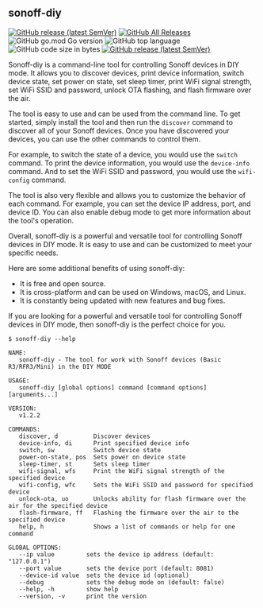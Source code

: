 ## sonoff-diy

[![GitHub release (latest SemVer)](https://img.shields.io/github/v/release/sam-kamerer/sonoff-diy?sort=semver)](https://github.com/sam-kamerer/sonoff-diy/releases/latest)
[![GitHub All Releases](https://img.shields.io/github/downloads/sam-kamerer/sonoff-diy/total)](https://github.com/sam-kamerer/sonoff-diy/releases)
![GitHub go.mod Go version](https://img.shields.io/github/go-mod/go-version/sam-kamerer/sonoff-diy)
![GitHub top language](https://img.shields.io/github/languages/top/sam-kamerer/sonoff-diy)
![GitHub code size in bytes](https://img.shields.io/github/languages/code-size/sam-kamerer/sonoff-diy)
[![GitHub release (latest SemVer)](https://img.shields.io/github/v/release/sam-kamerer/sonoff-diy?sort=semver)](https://github.com/sam-kamerer/sonoff-diy/releases/latest)

Sonoff-diy is a command-line tool for controlling Sonoff devices in DIY mode. It allows you to discover devices, print device information, switch device state, set power on state, set sleep timer, print WiFi signal strength, set WiFi SSID and password, unlock OTA flashing, and flash firmware over the air.

The tool is easy to use and can be used from the command line. To get started, simply install the tool and then run the `discover` command to discover all of your Sonoff devices. Once you have discovered your devices, you can use the other commands to control them.

For example, to switch the state of a device, you would use the `switch` command. To print the device information, you would use the `device-info` command. And to set the WiFi SSID and password, you would use the `wifi-config` command.

The tool is also very flexible and allows you to customize the behavior of each command. For example, you can set the device IP address, port, and device ID. You can also enable debug mode to get more information about the tool's operation.

Overall, sonoff-diy is a powerful and versatile tool for controlling Sonoff devices in DIY mode. It is easy to use and can be customized to meet your specific needs.

Here are some additional benefits of using sonoff-diy:

* It is free and open source.
* It is cross-platform and can be used on Windows, macOS, and Linux.
* It is constantly being updated with new features and bug fixes.

If you are looking for a powerful and versatile tool for controlling Sonoff devices in DIY mode, then sonoff-diy is the perfect choice for you.

```
$ sonoff-diy --help

NAME:
   sonoff-diy - The tool for work with Sonoff devices (Basic R3/RFR3/Mini) in the DIY MODE

USAGE:
   sonoff-diy [global options] command [command options] [arguments...]

VERSION:
   v1.2.2

COMMANDS:
   discover, d          Discover devices
   device-info, di      Print specified device info
   switch, sw           Switch device state
   power-on-state, pos  Sets power on device state
   sleep-timer, st      Sets sleep timer
   wifi-signal, wfs     Print the WiFi signal strength of the specified device
   wifi-config, wfc     Sets the WiFi SSID and password for specified device
   unlock-ota, uo       Unlocks ability for flash firmware over the air for the specified device
   flash-firmware, ff   Flashing the firmware over the air to the specified device
   help, h              Shows a list of commands or help for one command

GLOBAL OPTIONS:
   --ip value         sets the device ip address (default: "127.0.0.1")
   --port value       sets the device port (default: 8081)
   --device-id value  sets the device id (optional)
   --debug            sets the debug mode on (default: false)
   --help, -h         show help
   --version, -v      print the version
```
